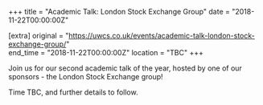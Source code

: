 +++
title = "Academic Talk: London Stock Exchange Group"
date = "2018-11-22T00:00:00Z"

[extra]
original = "https://uwcs.co.uk/events/academic-talk-london-stock-exchange-group/"    
end_time = "2018-11-22T00:00:00Z"
location = "TBC"
+++

Join us for our second academic talk of the year, hosted by one of our sponsors - the London Stock Exchange group\!  

  

Time TBC, and further details to follow.

